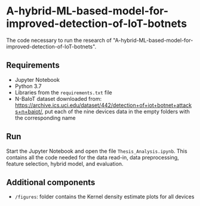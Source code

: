 # A-hybrid-ML-based-model-for-improved-detection-of-IoT-botnets

The code necessary to run the research of "A-hybrid-ML-based-model-for-improved-detection-of-IoT-botnets".

## Requirements

* Jupyter Notebook
* Python 3.7
* Libraries from the `requirements.txt` file
* N-BaIoT dataset downloaded from: <https://archive.ics.uci.edu/dataset/442/detection+of+iot+botnet+attacks+n+baiot/>, put each of the nine devices data in the empty folders with the corresponding name

## Run

Start the Jupyter Notebook and open the file `Thesis_Analysis.ipynb`. This contains all the code needed for the data read-in, data preprocessing, feature selection, hybrid model, and evaluation. 

## Additional components

* `/figures`: folder contains the Kernel density estimate plots for all devices
